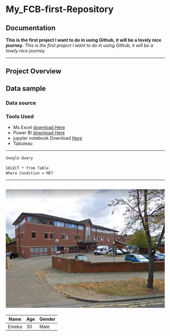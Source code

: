 # My_FCB-first-Repository


## Documentation
**This is the first project I want to do in using Github, it will be a lovely nice journey.**
*This is the first project I want to do in using Github, it will be a lovely nice journey*

---
## Project Overview


## Data sample

### Data source
### Tools Used
- Ms Excel [download Here](https://microsoft)
- Power BI [download Here](https://powerbi.microsoft.com/en-us/desktop/)
- jupyter notebook Download [Here](jupyter)
- Tabuleau

---
```
Google Query

SELECT * from Table
Where Condition = MET
```
---
![](unnamed.jpg)
---
|Name| Age | Gender|
|----| ----| ------|
|Emeka| 30 | Male|

